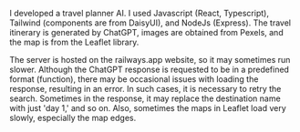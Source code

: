 I developed a travel planner AI. I used Javascript (React, Typescript), Tailwind (components are from DaisyUI), and NodeJs (Express). 
The travel itinerary is generated by ChatGPT, images are obtained from Pexels, and the map is from the Leaflet library.

The server is hosted on the railways.app website, so it may sometimes run slower. Although the ChatGPT response is 
requested to be in a predefined format (function), there may be occasional issues with loading the response, resulting in an error. 
In such cases, it is necessary to retry the search. Sometimes in the response, it may replace the destination name with just 'day 1,' and so on. 
Also, sometimes the maps in Leaflet load very slowly, especially the map edges.





